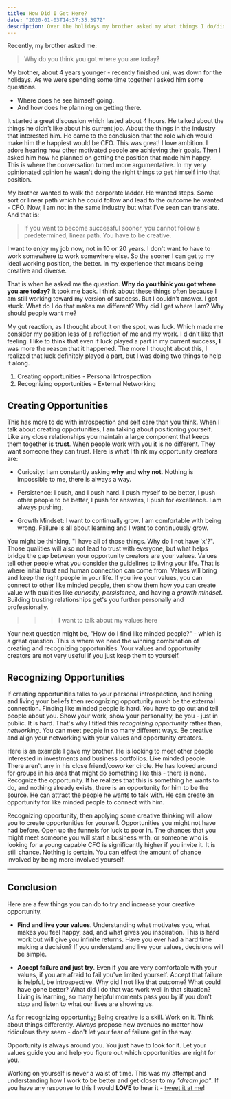 ```yaml
---
title: How Did I Get Here?
date: "2020-01-03T14:37:35.397Z"
description: Over the holidays my brother asked my what things I do/did to get where I am. I thought that was such an interesting question, and something I hadn't thought about. Here is my attempt at distilling my relative successes.
---
```


Recently, my brother asked me:

> Why do you think you got where you are today?

My brother, about 4 years younger - recently finished uni, was down for the holidays. As we were spending some time together I asked him some questions.

- Where does he see himself going.
- And how does he planning on getting there.

It started a great discussion which lasted about 4 hours. He talked about the things he didn't like about his current job. About the things in the industry that interested him. He came to the conclusion that the role which would make him the happiest would be CFO. This was great! I love ambition. I adore hearing how other motivated people are achieving their goals. Then I asked him how he planned on getting the position that made him happy. This is where the conversation turned more argumentative. In my very opinionated opinion he wasn't doing the right things to get himself into that position.

My brother wanted to walk the corporate ladder. He wanted steps. Some sort or linear path which he could follow and lead to the outcome he wanted - CFO. Now, I am not in the same industry but what I've seen can translate. And that is:

> If you want to become successful sooner, you cannot follow a predetermined, linear path. You have to be creative.

I want to enjoy my job now, not in 10 or 20 years. I don't want to have to work somewhere to work somewhere else. So the sooner I can get to my ideal working position, the better. In my experience that means being creative and diverse.

That is when he asked me the question. **Why do you think you got where you are today?** It took me back. I think about these things often because I am still working toward my version of success. But I couldn't answer. I got stuck. What do I do that makes me different? Why did I get where I am? Why should people want me?

My gut reaction, as I thought about it on the spot, was luck. Which made me consider my position less of a reflection of me and my work. I didn't like that feeling. I like to think that even if luck played a part in my current success, **I** was more the reason that it happened. The more I thought about this, I realized that luck definitely played a part, but I was doing two things to help it along.

1. Creating opportunities - Personal Introspection
2. Recognizing opportunities - External Networking

## Creating Opportunities

This has more to do with introspection and self care than you think. When I talk about creating opportunities, I am talking about positioning yourself. Like any close relationships you maintain a large component that keeps them together is **trust**. When people work with you it is no different. They want someone they can trust. Here is what I think my opportunity creators are:

- Curiosity: I am constantly asking **why** and **why not**. Nothing is impossible to me, there is always a way.

- Persistence: I push, and I push hard. I push myself to be better, I push other people to be better, I push for answers, I push for excellence. I am always pushing.

- Growth Mindset: I want to continually grow. I am comfortable with being wrong. Failure is all about learning and I want to continuously grow.

You might be thinking, "I have all of those things. Why do I not have 'x'?". Those qualities will also not lead to trust with everyone, but what helps bridge the gap between your opportunity creators are your values. Values tell other people what you consider the guidelines to living your life. That is where initial trust and human connection can come from. Values will bring and keep the right people in your life. If you live your values, you can connect to other like minded people, then show them how you can create value with qualities like _curiosity_, _persistence_, and having a _growth mindset_. Building trusting relationships get's you further personally and professionally.

<!-- talk about my values -->

> > > I want to talk about my values here

Your next question might be, "How do I find like minded people?" - which is a great question. This is where we need the winning combination of creating and recognizing opportunities. Your values and opportunity creators are not very useful if you just keep them to yourself.

## Recognizing Opportunities

If creating opportunities talks to your personal introspection, and honing and living your beliefs then recognizing opportunity mush be the external connection. Finding like minded people is hard. You have to go out and tell people about you. Show your work, show your personality, be you - just in public. It is hard. That's why I titled this _recognizing opportunity_ rather than, _networking_. You can meet people in so many different ways. Be creative and align your networking with your values and opportunity creators.

Here is an example I gave my brother. He is looking to meet other people interested in investments and business portfolios. Like minded people. There aren't any in his close friend/coworker circle. He has looked around for groups in his area that might do something like this - there is none. Recognize the opportunity. If he realizes that this is something he wants to do, and nothing already exists, there is an opportunity for him to be the source. He can attract the people he wants to talk with. He can create an opportunity for like minded people to connect with him.

Recognizing opportunity, then applying some creative thinking will allow you to create opportunities for yourself. Opportunities you might not have had before. Open up the funnels for luck to poor in. The chances that you might meet someone you will start a business with, or someone who is looking for a young capable CFO is significantly higher if you invite it. It is still chance. Nothing is certain. You can effect the amount of chance involved by being more involved yourself.

---

## Conclusion

Here are a few things you can do to try and increase your creative opportunity.

- **Find and live your values**. Understanding what motivates you, what makes you feel happy, sad, and what gives you inspiration. This is hard work but will give you infinite returns. Have you ever had a hard time making a decision? If you understand and live your values, decisions will be simple.

- **Accept failure and just try**. Even if you are very comfortable with your values, if you are afraid to fail you've limited yourself. Accept that failure is helpful, be introspective. Why did I not like that outcome? What could have gone better? What did I do that was work well in that situation? Living is learning, so many helpful moments pass you by if you don't stop and listen to what our lives are showing us.

As for recognizing opportunity; Being creative is a skill. Work on it. Think about things differently. Always propose new avenues no matter how ridiculous they seem - don't let your fear of failure get in the way.

Opportunity is always around you. You just have to look for it. Let your values guide you and help you figure out which opportunities are right for you.

Working on yourself is never a waist of time. This was my attempt and understanding how I work to be better and get closer to my _"dream job"_. If you have any response to this I would **LOVE** to hear it - [tweet it at me](https://ctt.ac/0zyuv)!
